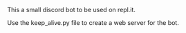 This a small discord bot to be used on repl.it.

Use the keep_alive.py file to create a web server for the bot.